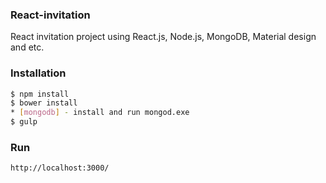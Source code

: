 ### React-invitation
React invitation project using React.js, Node.js, MongoDB, Material design and etc.

### Installation
```sh
$ npm install
$ bower install
* [mongodb] - install and run mongod.exe
$ gulp
```

### Run
```sh
http://localhost:3000/
```